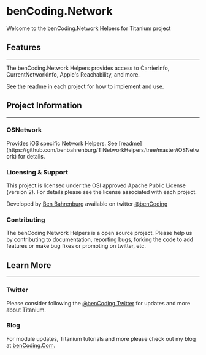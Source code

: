  <h1>benCoding.Network</h1>
 
Welcome to the benCoding.Network Helpers for Titanium project


<h2>Features</h2>
<hr />

The benCoding.Network Helpers provides access to CarrierInfo, CurrentNetworkInfo, 
Apple's Reachability, and more.

See the readme in each project for how to implement and use.

<h2>Project Information</h2>
<hr />

<h3>OSNetwork</h3>
Provides iOS specific Network Helpers. See [readme](https://github.com/benbahrenburg/TiNetworkHelpers/tree/master/iOSNetwork) for details.


<h3>Licensing & Support</h3>

This project is licensed under the OSI approved Apache Public License (version 2). For details please see the license associated with each project.

Developed by [Ben Bahrenburg](http://bahrenburgs.com) available on twitter [@benCoding](http://twitter.com/benCoding)

<h3>Contributing</h3>

The benCoding Network Helpers is a open source project.  Please help us by contributing to documentation, reporting bugs, forking the code to add features or make bug fixes or promoting on twitter, etc.


<h2>Learn More</h2>
<hr />
<h3>Twitter</h3>

Please consider following the [@benCoding Twitter](http://www.twitter.com/benCoding) for updates 
and more about Titanium.

<h3>Blog</h3>

For module updates, Titanium tutorials and more please check out my blog at [benCoding.Com](http://benCoding.com). 
